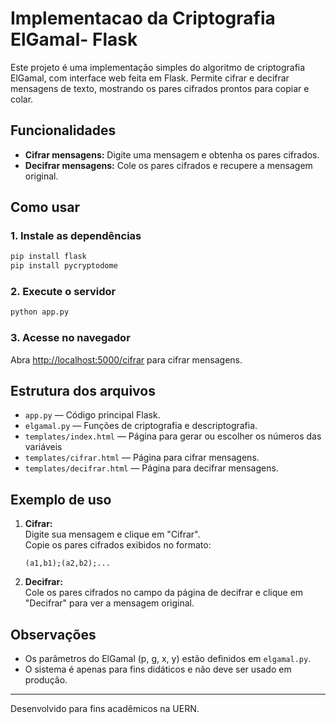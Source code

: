# Implementacao da Criptografia ElGamal- Flask

Este projeto é uma implementação simples do algoritmo de criptografia ElGamal, com interface web feita em Flask. Permite cifrar e decifrar mensagens de texto, mostrando os pares cifrados prontos para copiar e colar.

## Funcionalidades

- **Cifrar mensagens:** Digite uma mensagem e obtenha os pares cifrados.
- **Decifrar mensagens:** Cole os pares cifrados e recupere a mensagem original.

## Como usar

### 1. Instale as dependências

```bash
pip install flask
pip install pycryptodome
```

### 2. Execute o servidor

```bash
python app.py
```

### 3. Acesse no navegador

Abra [http://localhost:5000/cifrar](http://localhost:5000/cifrar) para cifrar mensagens.

## Estrutura dos arquivos

- `app.py` — Código principal Flask.
- `elgamal.py` — Funções de criptografia e descriptografia.
- `templates/index.html` — Página para gerar ou escolher os números das variáveis 
- `templates/cifrar.html` — Página para cifrar mensagens.
- `templates/decifrar.html` — Página para decifrar mensagens.

## Exemplo de uso

1. **Cifrar:**  
   Digite sua mensagem e clique em "Cifrar".  
   Copie os pares cifrados exibidos no formato:  
   ```
   (a1,b1);(a2,b2);...
   ```

2. **Decifrar:**  
   Cole os pares cifrados no campo da página de decifrar e clique em "Decifrar" para ver a mensagem original.

## Observações

- Os parâmetros do ElGamal (p, g, x, y) estão definidos em `elgamal.py`.
- O sistema é apenas para fins didáticos e não deve ser usado em produção.

---

Desenvolvido para fins acadêmicos na UERN.
